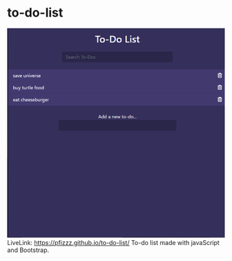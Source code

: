 # to-do-list
![image](https://github.com/Pfizzz/to-do-list/blob/adbef42aadc3547e806bd72d0ef5d711da68ab57/ss.png)
LiveLink: https://pfizzz.github.io/to-do-list/
To-do list made with javaScript and Bootstrap.
